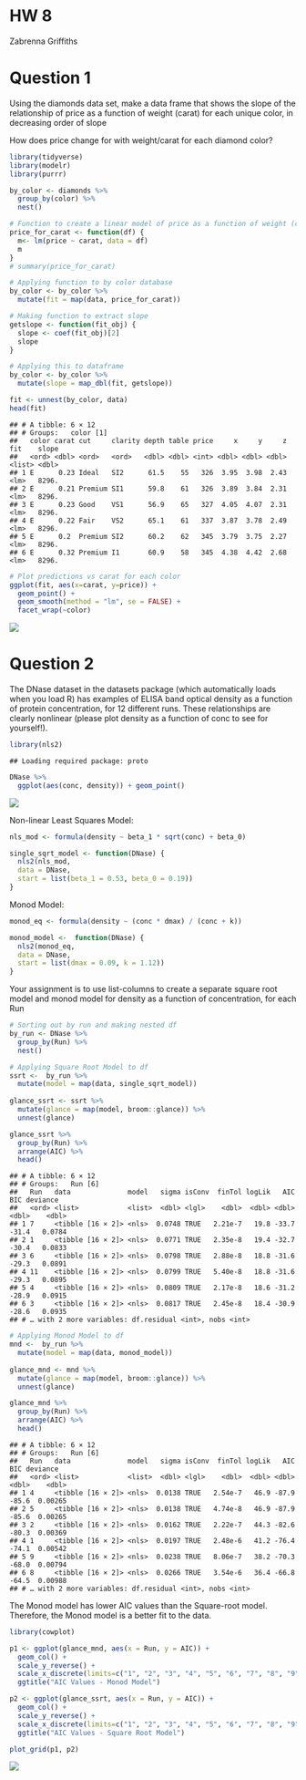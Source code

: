 HW 8
================
Zabrenna Griffiths

# Question 1

Using the diamonds data set, make a data frame that shows the slope of
the relationship of price as a function of weight (carat) for each
unique color, in decreasing order of slope

How does price change for with weight/carat for each diamond color?

``` r
library(tidyverse)
library(modelr)
library(purrr)
```

``` r
by_color <- diamonds %>% 
  group_by(color) %>% 
  nest()

# Function to create a linear model of price as a function of weight (carat) 
price_for_carat <- function(df) {
  m<- lm(price ~ carat, data = df)
  m
}
# summary(price_for_carat)

# Applying function to by color database 
by_color <- by_color %>% 
  mutate(fit = map(data, price_for_carat))

# Making function to extract slope
getslope <- function(fit_obj) {
  slope <- coef(fit_obj)[2]
  slope
}

# Applying this to dataframe
by_color <- by_color %>% 
  mutate(slope = map_dbl(fit, getslope))

fit <- unnest(by_color, data)
head(fit)
```

    ## # A tibble: 6 × 12
    ## # Groups:   color [1]
    ##   color carat cut     clarity depth table price     x     y     z fit    slope
    ##   <ord> <dbl> <ord>   <ord>   <dbl> <dbl> <int> <dbl> <dbl> <dbl> <list> <dbl>
    ## 1 E      0.23 Ideal   SI2      61.5    55   326  3.95  3.98  2.43 <lm>   8296.
    ## 2 E      0.21 Premium SI1      59.8    61   326  3.89  3.84  2.31 <lm>   8296.
    ## 3 E      0.23 Good    VS1      56.9    65   327  4.05  4.07  2.31 <lm>   8296.
    ## 4 E      0.22 Fair    VS2      65.1    61   337  3.87  3.78  2.49 <lm>   8296.
    ## 5 E      0.2  Premium SI2      60.2    62   345  3.79  3.75  2.27 <lm>   8296.
    ## 6 E      0.32 Premium I1       60.9    58   345  4.38  4.42  2.68 <lm>   8296.

``` r
# Plot predictions vs carat for each color
ggplot(fit, aes(x=carat, y=price)) +
  geom_point() +
  geom_smooth(method = "lm", se = FALSE) +
  facet_wrap(~color)
```

![](hw_8_files/figure-gfm/unnamed-chunk-2-1.png)<!-- -->

# Question 2

The DNase dataset in the datasets package (which automatically loads
when you load R) has examples of ELISA band optical density as a
function of protein concentration, for 12 different runs. These
relationships are clearly nonlinear (please plot density as a function
of conc to see for yourself!).

``` r
library(nls2)
```

    ## Loading required package: proto

``` r
DNase %>%
  ggplot(aes(conc, density)) + geom_point()
```

![](hw_8_files/figure-gfm/unnamed-chunk-4-1.png)<!-- -->

Non-linear Least Squares Model:

``` r
nls_mod <- formula(density ~ beta_1 * sqrt(conc) + beta_0)

single_sqrt_model <- function(DNase) {
  nls2(nls_mod, 
  data = DNase, 
  start = list(beta_1 = 0.53, beta_0 = 0.19))
}
```

Monod Model:

``` r
monod_eq <- formula(density ~ (conc * dmax) / (conc + k))

monod_model <-  function(DNase) {
  nls2(monod_eq, 
  data = DNase, 
  start = list(dmax = 0.09, k = 1.12))
}
```

Your assignment is to use list-columns to create a separate square root
model and monod model for density as a function of concentration, for
each Run

``` r
# Sorting out by run and making nested df
by_run <- DNase %>% 
  group_by(Run) %>% 
  nest()
```

``` r
# Applying Square Root Model to df
ssrt <-  by_run %>% 
  mutate(model = map(data, single_sqrt_model))
                     
glance_ssrt <- ssrt %>% 
  mutate(glance = map(model, broom::glance)) %>% 
  unnest(glance)

glance_ssrt %>%
  group_by(Run) %>%
  arrange(AIC) %>%
  head()
```

    ## # A tibble: 6 × 12
    ## # Groups:   Run [6]
    ##   Run   data              model   sigma isConv  finTol logLik   AIC   BIC deviance
    ##   <ord> <list>            <list>  <dbl> <lgl>    <dbl>  <dbl> <dbl> <dbl>    <dbl>
    ## 1 7     <tibble [16 × 2]> <nls>  0.0748 TRUE   2.21e-7   19.8 -33.7 -31.4   0.0784
    ## 2 1     <tibble [16 × 2]> <nls>  0.0771 TRUE   2.35e-8   19.4 -32.7 -30.4   0.0833
    ## 3 6     <tibble [16 × 2]> <nls>  0.0798 TRUE   2.88e-8   18.8 -31.6 -29.3   0.0891
    ## 4 11    <tibble [16 × 2]> <nls>  0.0799 TRUE   5.40e-8   18.8 -31.6 -29.3   0.0895
    ## 5 4     <tibble [16 × 2]> <nls>  0.0809 TRUE   2.17e-8   18.6 -31.2 -28.9   0.0915
    ## 6 3     <tibble [16 × 2]> <nls>  0.0817 TRUE   2.45e-8   18.4 -30.9 -28.6   0.0935
    ## # … with 2 more variables: df.residual <int>, nobs <int>

``` r
# Applying Monod Model to df
mnd <-  by_run %>% 
  mutate(model = map(data, monod_model))
                     
glance_mnd <- mnd %>% 
  mutate(glance = map(model, broom::glance)) %>% 
  unnest(glance)

glance_mnd %>%
  group_by(Run) %>%
  arrange(AIC) %>%
  head()
```

    ## # A tibble: 6 × 12
    ## # Groups:   Run [6]
    ##   Run   data              model   sigma isConv  finTol logLik   AIC   BIC deviance
    ##   <ord> <list>            <list>  <dbl> <lgl>    <dbl>  <dbl> <dbl> <dbl>    <dbl>
    ## 1 4     <tibble [16 × 2]> <nls>  0.0138 TRUE   2.54e-7   46.9 -87.9 -85.6  0.00265
    ## 2 5     <tibble [16 × 2]> <nls>  0.0138 TRUE   4.74e-8   46.9 -87.9 -85.6  0.00265
    ## 3 2     <tibble [16 × 2]> <nls>  0.0162 TRUE   2.22e-7   44.3 -82.6 -80.3  0.00369
    ## 4 1     <tibble [16 × 2]> <nls>  0.0197 TRUE   2.48e-6   41.2 -76.4 -74.1  0.00542
    ## 5 9     <tibble [16 × 2]> <nls>  0.0238 TRUE   8.06e-7   38.2 -70.3 -68.0  0.00794
    ## 6 8     <tibble [16 × 2]> <nls>  0.0266 TRUE   3.54e-6   36.4 -66.8 -64.5  0.00988
    ## # … with 2 more variables: df.residual <int>, nobs <int>

The Monod model has lower AIC values than the Square-root model.
Therefore, the Monod model is a better fit to the data.

``` r
library(cowplot)

p1 <- ggplot(glance_mnd, aes(x = Run, y = AIC)) +
  geom_col() +
  scale_y_reverse() +
  scale_x_discrete(limits=c("1", "2", "3", "4", "5", "6", "7", "8", "9", "10", "11")) + 
  ggtitle("AIC Values - Monod Model")

p2 <- ggplot(glance_ssrt, aes(x = Run, y = AIC)) +
  geom_col() +
  scale_y_reverse() +
  scale_x_discrete(limits=c("1", "2", "3", "4", "5", "6", "7", "8", "9", "10", "11")) + 
  ggtitle("AIC Values - Square Root Model")

plot_grid(p1, p2)
```

![](hw_8_files/figure-gfm/unnamed-chunk-10-1.png)<!-- -->
